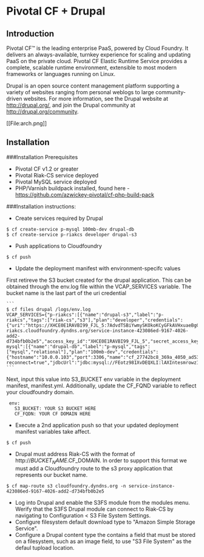 
Pivotal CF + Drupal
===================

Introduction
------------

Pivotal CF™ is the leading enterprise PaaS, powered by Cloud Foundry. It delivers an always-available, turnkey experience for scaling and updating PaaS on the private cloud. Pivotal CF Elastic Runtime Service provides a complete, scalable runtime environment, extensible to most modern frameworks or languages running on Linux.

Drupal is an open source content management platform supporting a variety of websites ranging from personal weblogs to large community-driven websites. For more information, see the Drupal website at http://drupal.org/, and join the Drupal community at http://drupal.org/community.

[[File:arch.png]]

Installation
------------

###Installation Prerequisites
 * Pivotal CF v1.2 or greater
 * Pivotal Riak-CS service deployed
 * Pivotal MySQL service deployed
 * PHP/Varnish buildpack installed, found here - https://github.com/azwickey-pivotal/cf-php-build-pack
 
###Installation instructions:
 * Create services required by Drupal
 
  ```
  $ cf create-service p-mysql 100mb-dev drupal-db
  $ cf create-service p-riakcs developer drupal-s3
  ```
 * Push applications to Cloudfoundry
 
  ```
  $ cf push
  ```
 * Update the deployment manifest with environment-specifc values
  
 First retireve the S3 bucket created for the drupal application.  This can be obtained through the env.log file within the VCAP_SERVICES variable.  The bucket name is the last part of the uri credential

    ```
    $ cf files drupal /logs/env.log
    VCAP_SERVICES={"p-riakcs":[{"name":"drupal-s3","label":"p-riakcs","tags":["riak-cs","s3"],"plan":"developer","credentials":{"uri":"https://XHCE0E1RAVBI99_FJL_5:7AdvdTSBiYwmySKOkoKCyGFkAVHxuaeBg0xTig%3D%3D@p-riakcs.cloudfoundry.dyndns.org/service-instance-423086ed-9167-4026-add2-d734bfb0b2e5","access_key_id":"XHCE0E1RAVBI99_FJL_5","secret_access_key":"7AdvdTSBiYwmySKOkoKCyGFkAVHxuaeBg0xTig=="}}],"p-mysql":[{"name":"drupal-db","label":"p-mysql","tags":["mysql","relational"],"plan":"100mb-dev","credentials":{"hostname":"10.0.0.103","port":3306,"name":"cf_27742bc8_369a_4050_ad53_e85038aa5a35","username":"FEotz981XvDEQXLI","password":"lAXIntesmrowz1hb","uri":"mysql://FEotz981XvDEQXLI:lAXIntesmrowz1hb@10.0.0.103:3306/cf_27742bc8_369a_4050_ad53_e85038aa5a35?reconnect=true","jdbcUrl":"jdbc:mysql://FEotz981XvDEQXLI:lAXIntesmrowz1hb@10.0.0.103:3306/cf_27742bc8_369a_4050_ad53_e85038aa5a35"}}]}
    ```
    
 Next, input this value into S3_BUCKET env variable in the deployment manifest, manifest.yml.  Additionally, update the CF_FQND variable to reflect your cloudfoundry domain.
 
   ```
    env:
      S3_BUCKET: YOUR S3 BUCKET HERE
      CF_FQDN: YOUR CF DOMAIN HERE
   ```
  * Execute a 2nd application push so that your updated deployment manifest variables take affect.
 
  ```
  $ cf push
  ```
 * Drupal must address Riak-CS with the format of http://$BUCKET_NAME.$CF_DOMAIN.  In order to support this format we must add a Cloudfoundry route to the s3 proxy application that represents our bucket name.
  
  ```
  $ cf map-route s3 cloudfoundry.dyndns.org -n service-instance-423086ed-9167-4026-add2-d734bfb0b2e5
  ```
 * Log into Drupal and enable the S3FS module from the modules menu.  Werify that the S3FS Drupal module can connect to Riak-CS by navigating to Configuration < S3 File System Settings.
 * Configure filesystem default download type to "Amazon Simple Storage Service".  
 * Configure a Drupal content type the contains a field that must be stored on a filesystem, such as an image field, to use "S3 File System" as the defaul tupload location.
